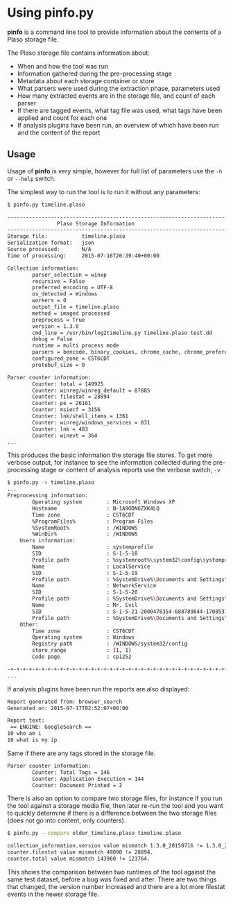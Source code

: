 # Using pinfo.py

**pinfo** is a command line tool to provide information about the contents of a Plaso storage file.

The Plaso storage file contains information about:

 + When and how the tool was run
 + Information gathered during the pre-processing stage
 + Metadata about each storage container or store
 + What parsers were used during the extraction phase, parameters used
 + How many extracted events are in the storage file, and count of each parser
 + If there are tagged events, what tag file was used, what tags have been applied and count for each one
 + If analysis plugins have been run, an overview of which have been run and the content of the report

## Usage

Usage of **pinfo** is very simple, however for full list of parameters use the ``-h`` or ``--help`` switch.

The simplest way to run the tool is to run it without any parameters:

```bash
$ pinfo.py timeline.plaso

--------------------------------------------------------------------------------
                Plaso Storage Information
--------------------------------------------------------------------------------
Storage file:           timeline.plaso
Serialization format:   json
Source processed:       N/A
Time of processing:     2015-07-16T20:39:40+00:00

Collection information:
        parser_selection = winxp
        recursive = False
        preferred_encoding = UTF-8
        os_detected = Windows
        workers = 0
        output_file = timeline.plaso
        method = imaged processed
        preprocess = True
        version = 1.3.0
        cmd_line = /usr/bin/log2timeline.py timeline.plaso test.dd
        debug = False
        runtime = multi process mode
        parsers = bencode, binary_cookies, chrome_cache, chrome_preferences, esedb, filestat, firefox_cache, java_idx, lnk, mcafee_protection, msiecf, olecf, openxml, opera_global, opera_typed_history, pe, plist, prefetch, recycle_bin_info2, skydrive_log, skydrive_log_error, sqlite, symantec_scanlog, winevt, winfirewall, winjob, winreg
        configured_zone = CST6CDT
        protobuf_size = 0

Parser counter information:
        Counter: total = 149925
        Counter: winreg/winreg_default = 87885
        Counter: filestat = 28894
        Counter: pe = 26161
        Counter: msiecf = 3156
        Counter: lnk/shell_items = 1361
        Counter: winreg/windows_services = 831
        Counter: lnk = 483
        Counter: winevt = 364
...
```

This produces the basic information the storage file stores. To get more verbose output, for instance to see the information collected during the pre-processing stage or content of analysis reports use the verbose switch, ``-v``

```bash
$ pinfo.py -v timeline.plaso
...
Preprocessing information:
        Operating system        : Microsoft Windows XP
        Hostname                : N-1A9ODN6ZXK4LQ
        Time zone               : CST6CDT
        %ProgramFiles%          : Program Files
        %SystemRoot%            : /WINDOWS
        %WinDir%                : /WINDOWS
    Users information:
        Name                    : systemprofile
        SID                     : S-1-5-18
        Profile path            : %systemroot%\system32\config\systemprofile
        Name                    : LocalService
        SID                     : S-1-5-19
        Profile path            : %SystemDrive%\Documents and Settings\LocalService
        Name                    : NetworkService
        SID                     : S-1-5-20
        Profile path            : %SystemDrive%\Documents and Settings\NetworkService
        Name                    : Mr. Evil
        SID                     : S-1-5-21-2000478354-688789844-1708537768-1003
        Profile path            : %SystemDrive%\Documents and Settings\Mr. Evil
    Other:
        Time zone               : CST6CDT
        Operating system        : Windows
        Registry path           : /WINDOWS/system32/config
        store_range             : (1, 1)
        Code page               : cp1252

-+-+-+-+-+-+-+-+-+-+-+-+-+-+-+-+-+-+-+-+-+-+-+-+-+-+-+-+-+-+-+-+-+-+-+-+-+-+-+-+
...
```

If analysis plugins have been run the reports are also displayed:

```bash
Report generated from: browser_search
Generated on: 2015-07-17T02:52:07+00:00

Report text:
 == ENGINE: GoogleSearch ==
10 who am i
10 what is my ip
```

Same if there are any tags stored in the storage file.

```bash
Parser counter information:
        Counter: Total Tags = 146
        Counter: Application Execution = 144
        Counter: Document Printed = 2
```

There is also an option to compare two storage files, for instance if you run
the tool against a storage media file, then later re-run the tool and you want
to quickly determine if there is a difference between the two storage files
(does not go into content, only counters).

```bash
$ pinfo.py --compare older_timeline.plaso timeline.plaso

collection_information.version value mismatch 1.3.0_20150716 != 1.3.0_20150713.
counter.filestat value mismatch 49090 != 28894.
counter.total value mismatch 143960 != 123764.
```

This shows the comparison between two runtimes of the tool against the same
test dataset, before a bug was fixed and after. There are two things that
changed, the version number increased and there are a lot more filestat events
in the newer storage file.
